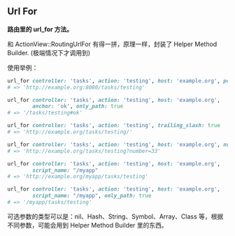 ## Url For

**路由里的 url_for 方法。**

和 ActionView::RoutingUrlFor 有得一拼，原理一样，封装了 Helper Method Builder. (极端情况下才调用到)

使用举例：

```ruby
url_for controller: 'tasks', action: 'testing', host: 'example.org', port: '8080'
# => 'http://example.org:8080/tasks/testing'

url_for controller: 'tasks', action: 'testing', host: 'example.org',
        anchor: 'ok', only_path: true
# => '/tasks/testing#ok'

url_for controller: 'tasks', action: 'testing', trailing_slash: true
# => 'http://example.org/tasks/testing/'

url_for controller: 'tasks', action: 'testing', host: 'example.org', number: '33'
# => 'http://example.org/tasks/testing?number=33'

url_for controller: 'tasks', action: 'testing', host: 'example.org',
        script_name: "/myapp"
# => 'http://example.org/myapp/tasks/testing'

url_for controller: 'tasks', action: 'testing', host: 'example.org',
        script_name: "/myapp", only_path: true
# => '/myapp/tasks/testing'
```

可选参数的类型可以是：nil、Hash、String、Symbol、Array、Class 等，根据不同参数，可能会用到 Helper Method Builder 里的东西。
